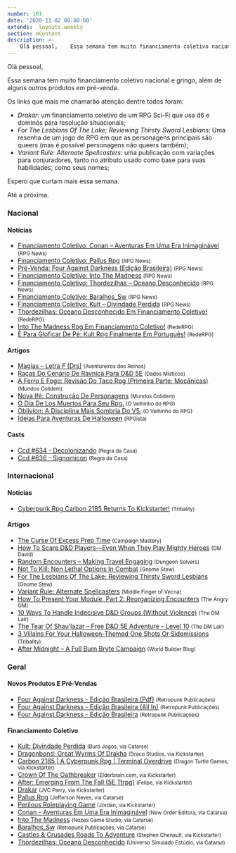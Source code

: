```yaml
---
number: 101
date: '2020-11-02 00:00:00'
extends: _layouts.weekly
section: mContent
description: >-
    Olá pessoal,    Essa semana tem muito financiamento coletivo nacional e gringo, além de alguns outros produtos em pré-venda.    Os links que mais me chamarão atenção dentre todos foram:    - *_Drakar_*: um financiamento coletivo de um RPG Sci-Fi que usa d6 e dominós para resolução situacio
---
```


Olá pessoal,

Essa semana tem muito financiamento coletivo nacional e gringo, além de alguns outros produtos em pré-venda.

Os links que mais me chamarão atenção dentre todos foram:

- *_Drakar_*: um financiamento coletivo de um RPG Sci-Fi que usa d6 e dominós para resolução situacionais;
- *_For The Lesbians Of The Lake; Reviewing Thirsty Sword Lesbians_*: Uma resenha de um jogo de RPG em que as personagens principais são queers (mas é possível personagens não queers também);
- *_Variant Rule: Alternate Spellcasters_*: uma publicação com variações para conjuradores, tanto no atributo usado como base para suas habilidades, como seus nomes;

Espero que curtam mais essa semana.

Até a próxima.

### Nacional

#### Notícias

- [Financiamento Coletivo: Conan – Aventuras Em Uma Era Inimaginável] <small>(RPG News)</small>
- [Financiamento Coletivo: Pallus Rpg] <small>(RPG News)</small>
- [Pré-Venda: Four Against Darkness (Edição Brasileira)] <small>(RPG News)</small>
- [Financiamento Coletivo: Into The Madness] <small>(RPG News)</small>
- [Financiamento Coletivo: Thordezilhas – Oceano Desconhecido] <small>(RPG News)</small>
- [Financiamento Coletivo: Baralhos_Sw] <small>(RPG News)</small>
- [Financiamento Coletivo: Kult – Divindade Perdida] <small>(RPG News)</small>
- [Thordezilhas: Oceano Desconhecido Em Financiamento Coletivo!] <small>(RedeRPG)</small>
- [Into The Madness Rpg Em Financiamento Coletivo!] <small>(RedeRPG)</small>
- [É Para Gloficar De Pé: Kult Rpg Finalmente Em Português!] <small>(RedeRPG)</small>

#### Artigos

- [Magias – Letra F (Drs)] <small>(Aventureiros dos Reinos)</small>
- [Raças Do Cenário De Ravnica Para D&amp;D 5E] <small>(Dados Místicos)</small>
- [A Ferro E Fogo: Revisão Do Taco Rpg (Primeira Parte: Mecânicas)] <small>(Mundos Colidem)</small>
- [Nova Ifé: Construção De Personagens] <small>(Mundos Colidem)</small>
- [O Dia De Los Muertos Para Seu Rpg.] <small>(O Velhinho do RPG)</small>
- [Oblivion: A Disciplina Mais Sombria Do V5.] <small>(O Velhinho do RPG)</small>
- [Ideias Para Aventuras De Halloween] <small>(RPGista)</small>

#### Casts

- [Ccd #634 - Decolonizando] <small>(Regra da Casa)</small>
- [Ccd #636 - Signomicon] <small>(Regra da Casa)</small>

### Internacional

#### Notícias

- [Cyberpunk Rpg Carbon 2185 Returns To Kickstarter!] <small>(Tribality)</small>

#### Artigos

- [The Curse Of Excess Prep Time] <small>(Campaign Mastery)</small>
- [How To Scare D&amp;D Players—Even When They Play Mighty Heroes] <small>(DM David)</small>
- [Random Encounters – Making Travel Engaging] <small>(Dungeon Solvers)</small>
- [Not To Kill: Non Lethal Options In Combat] <small>(Gnome Stew)</small>
- [For The Lesbians Of The Lake; Reviewing Thirsty Sword Lesbians] <small>(Gnome Stew)</small>
- [Variant Rule: Alternate Spellcasters] <small>(Middle Finger of Vecna)</small>
- [How To Present Your Module, Part 2: Reorganizing Encounters] <small>(The Angry GM)</small>
- [10 Ways To Handle Indecisive D&amp;D Groups (Without Violence)] <small>(The DM Lair)</small>
- [The Tear Of Shau’lazar – Free D&amp;D 5E Adventure – Level 10] <small>(The DM Lair)</small>
- [3 Villains For Your Halloween-Themed One Shots Or Sidemissions] <small>(Tribality)</small>
- [After Midnight – A Full Burn Bryte Campaign] <small>(World Builder Blog)</small>

### Geral

#### Novos Produtos E Pré-Vendas

- [Four Against Darkness - Edição Brasileira (Pdf)] <small>(Retropunk Publicações)</small>
- [Four Against Darkness - Edição Brasileira (All In)] <small>(Retropunk Publicações)</small>
- [Four Against Darkness - Edição Brasileira] <small>(Retropunk Publicações)</small>

#### Financiamento Coletivo

- [Kult: Divindade Perdida] <small>(Buró Jogos, via Catarse)</small>
- [Dragonbond: Great Wyrms Of Drakha] <small>(Draco Studios, via Kickstarter)</small>
- [Carbon 2185 | A Cyberpunk Rpg | Terminal Overdrive] <small>(Dragon Turtle Games, via Kickstarter)</small>
- [Crown Of The Oathbreaker] <small>(Elderbrain.com, via Kickstarter)</small>
- [After: Emerging From The Fall (5E Ttrpg)] <small>(Felipe, via Kickstarter)</small>
- [Drakar] <small>(JVC Parry, via Kickstarter)</small>
- [Pallus Rpg] <small>(Jefferson Neves, via Catarse)</small>
- [Perilous Roleplaying Game] <small>(Jordan, via Kickstarter)</small>
- [Conan - Aventuras Em Uma Era Inimaginável] <small>(New Order Editora, via Catarse)</small>
- [Into The Madness] <small>(Nozes Game Studio, via Catarse)</small>
- [Baralhos_Sw] <small>(Retropunk Publicações, via Catarse)</small>
- [Castles &amp; Crusades Roads To Adventure] <small>(Stephen Chenault, via Kickstarter)</small>
- [Thordezilhas: Oceano Desconhecido] <small>(Universo Simulado Estúdio, via Catarse)</small>


[Ccd #634 - Decolonizando]: https://regradacasa.podbean.com/e/ccd-634-decolonizando/
[É Para Gloficar De Pé: Kult Rpg Finalmente Em Português!]: https://www.rederpg.com.br/2020/10/28/e-para-gloficar-de-pe-kult-rpg-finalmente-em-portugues/
[Kult: Divindade Perdida]: https://www.catarse.me/kult
[Financiamento Coletivo: Kult – Divindade Perdida]: https://newsrpg.wordpress.com/2020/10/29/financiamento-coletivo-kult-divindade-perdida/
[Variant Rule: Alternate Spellcasters]: https://mfov.magehandpress.com/2020/10/variant-rule-alternate-spellcasters.html
[Raças Do Cenário De Ravnica Para D&amp;D 5E]: https://dadosmisticos.com/2020/10/29/racas-do-cenario-de-ravnica-para-dd-5e/
[After Midnight – A Full Burn Bryte Campaign]: https://worldbuilderblog.me/2020/10/29/after-midnight-a-full-burn-bryte-campaign/
[Not To Kill: Non Lethal Options In Combat]: https://gnomestew.com/not-to-kill-non-lethal-options-in-combat/
[Ccd #636 - Signomicon]: https://regradacasa.podbean.com/e/ccd-636-signomicon/
[Nova Ifé: Construção De Personagens]: https://www.mundoscolidem.com.br/nova-ife-construcao-de-personagens/
[Financiamento Coletivo: Pallus Rpg]: https://newsrpg.wordpress.com/2020/10/31/financiamento-coletivo-pallus-rpg/
[Pallus Rpg]: https://www.catarse.me/pallusrpg
[Magias – Letra F (Drs)]: https://aventureirosdosreinos.com/magias-letra-f-drs/
[The Tear Of Shau’lazar – Free D&amp;D 5E Adventure – Level 10]: https://www.thedmlair.com/2020/10/31/the-tear-of-shaulazar-free-dd-5e-adventure-level-10/
[Ideias Para Aventuras De Halloween]: https://rpgista.com.br/2020/10/31/ideias-para-aventuras-de-halloween/
[Into The Madness Rpg Em Financiamento Coletivo!]: https://www.rederpg.com.br/2020/10/31/into-the-madness-rpg-em-financiamento-coletivo/
[Into The Madness]: https://www.catarse.me/intothemadness
[Oblivion: A Disciplina Mais Sombria Do V5.]: https://ovelhinhodorpg.wordpress.com/2020/11/01/oblivion-a-disciplina-mais-sombria-do-v5/
[The Curse Of Excess Prep Time]: http://www.campaignmastery.com/blog/the-curse-of-excess-prep-time/
[A Ferro E Fogo: Revisão Do Taco Rpg (Primeira Parte: Mecânicas)]: https://www.mundoscolidem.com.br/revisao-taco-rpg-mecanicas/
[O Dia De Los Muertos Para Seu Rpg.]: https://ovelhinhodorpg.wordpress.com/2020/11/02/o-dia-dos-los-muertos-para-seu-rpg/
[Random Encounters – Making Travel Engaging]: https://www.dungeonsolvers.com/2020/11/02/random-encounters-making-travel-engaging/
[How To Scare D&amp;D Players—Even When They Play Mighty Heroes]: https://dmdavid.com/tag/how-to-scare-dd-players-even-when-they-play-mighty-heroes/
[Financiamento Coletivo: Conan – Aventuras Em Uma Era Inimaginável]: https://newsrpg.wordpress.com/2020/10/27/financiamento-coletivo-conan-aventuras-em-uma-era-inimaginavel/
[Conan - Aventuras Em Uma Era Inimaginável]: https://www.catarse.me/conan
[10 Ways To Handle Indecisive D&amp;D Groups (Without Violence)]: https://www.thedmlair.com/2020/10/27/10-ways-to-handle-indecisive-dd-groups-without-violence/
[For The Lesbians Of The Lake; Reviewing Thirsty Sword Lesbians]: https://gnomestew.com/for-the-lesbians-of-the-lake-reviewing-thirsty-sword-lesbians/
[3 Villains For Your Halloween-Themed One Shots Or Sidemissions]: https://www.tribality.com/2020/10/28/3-villains-for-your-halloween-themed-one-shots-or-sidemissions/
[How To Present Your Module, Part 2: Reorganizing Encounters]: https://theangrygm.com/reorganizing-encounters/
[Cyberpunk Rpg Carbon 2185 Returns To Kickstarter!]: https://www.tribality.com/2020/10/19/cyberpunk-rpg-carbon-2185-returns-to-kickstarter/
[Carbon 2185 | A Cyberpunk Rpg | Terminal Overdrive]: https://www.kickstarter.com/projects/dragonturtlegames/carbon-2185-a-cyberpunk-rpg-terminal-overdrive
[Financiamento Coletivo: Baralhos_Sw]: https://newsrpg.wordpress.com/2020/10/19/financiamento-coletivo-baralhos_sw/
[Financiamento Coletivo: Thordezilhas – Oceano Desconhecido]: https://newsrpg.wordpress.com/2020/10/22/financiamento-coletivo-thordezilhas-oceano-desconhecido/
[Baralhos_Sw]: https://www.catarse.me/baralhos_sw
[Financiamento Coletivo: Into The Madness]: https://newsrpg.wordpress.com/2020/10/24/financiamento-coletivo-into-the-madness/
[Thordezilhas: Oceano Desconhecido]: https://www.catarse.me/thordezilhasoceanodesconhecido
[Thordezilhas: Oceano Desconhecido Em Financiamento Coletivo!]: https://www.rederpg.com.br/2020/10/23/thordezilhas-oceano-desconhecido-em-financiamento-coletivo/
[Pré-Venda: Four Against Darkness (Edição Brasileira)]: https://newsrpg.wordpress.com/2020/10/23/pre-venda-four-against-darkness-edicao-brasileira/
[Four Against Darkness - Edição Brasileira (Pdf)]: https://retropunk.com.br/loja/four-against-darkness/380-four-against-darkness-edicao-brasileira-pdf.html
[Four Against Darkness - Edição Brasileira (All In)]: https://retropunk.com.br/loja/four-against-darkness/379-four-against-darkness-edicao-brasileira.html
[Four Against Darkness - Edição Brasileira]: https://retropunk.com.br/loja/four-against-darkness/378-four-against-darkness-edicao-brasileira.html
[Castles &amp; Crusades Roads To Adventure]: https://www.kickstarter.com/projects/ckg/castles-and-crusades-roads-to-adventure
[Drakar]: https://www.kickstarter.com/projects/jvcparry/drakar
[After: Emerging From The Fall (5E Ttrpg)]: https://www.kickstarter.com/projects/gravwellgames/after-emerging-from-the-fall-5e-based-ttrpg
[Perilous Roleplaying Game]: https://www.kickstarter.com/projects/tabletopcrow/perilous-rpg
[Dragonbond: Great Wyrms Of Drakha]: https://www.kickstarter.com/projects/dracostudios/great-wyrms-of-drakha
[Crown Of The Oathbreaker]: https://www.kickstarter.com/projects/elderbrain/crown-of-the-oathbreaker
